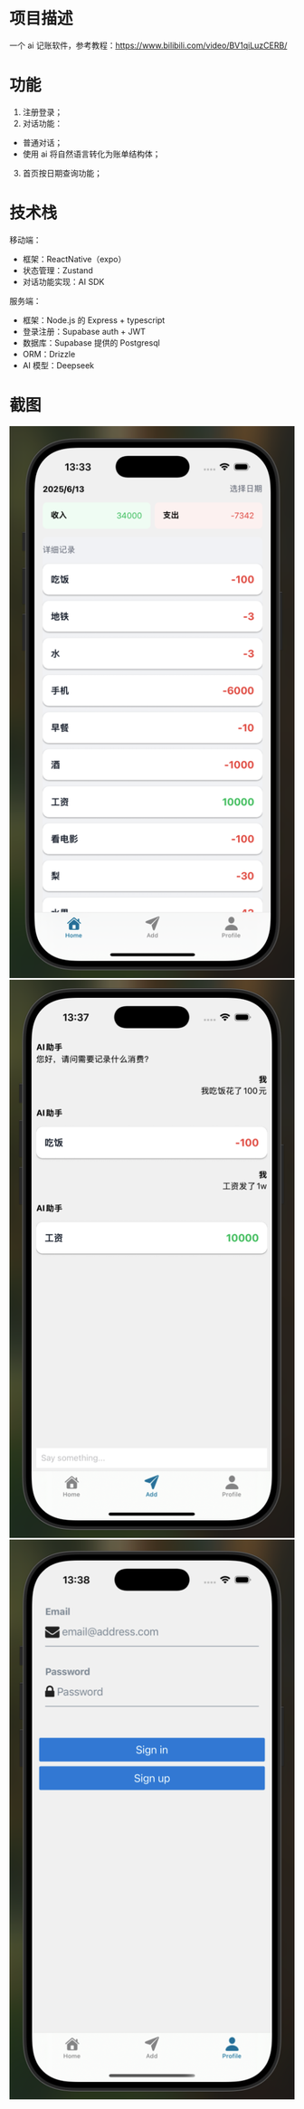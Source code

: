 # 项目描述

一个 ai 记账软件，参考教程：https://www.bilibili.com/video/BV1qiLuzCERB/

# 功能

1. 注册登录；
2. 对话功能：

- 普通对话；
- 使用 ai 将自然语言转化为账单结构体；

3. 首页按日期查询功能；

# 技术栈

移动端：

- 框架：ReactNative（expo）
- 状态管理：Zustand
- 对话功能实现：AI SDK

服务端：

- 框架：Node.js 的 Express + typescript
- 登录注册：Supabase auth + JWT
- 数据库：Supabase 提供的 Postgresql
- ORM：Drizzle
- AI 模型：Deepseek

# 截图

![首页](./assets/index.png)
![聊天](./assets/chat.png)
![登录](./assets/profile.png)
